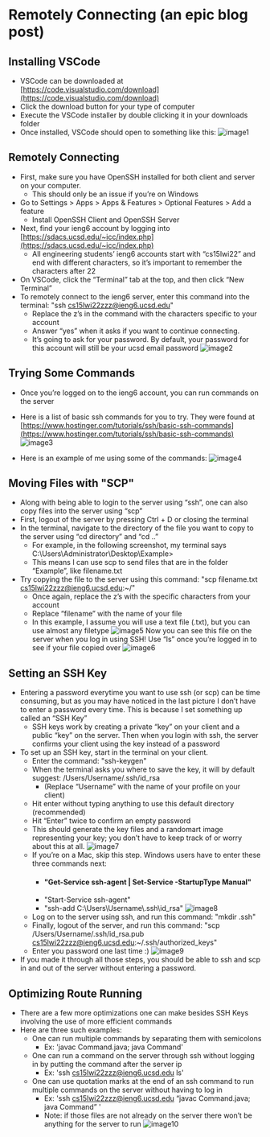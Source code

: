 # Remotely Connecting (an epic blog post)

## Installing VSCode
- VSCode can be downloaded at [https://code.visualstudio.com/download](https://code.visualstudio.com/download)
- Click the download button for your type of computer
- Execute the VSCode installer by double clicking it in your downloads folder
- Once installed, VSCode should open to something like this:
![image1](image1.PNG)


## Remotely Connecting
- First, make sure you have OpenSSH installed for both client and server on your computer. 
    - This should only be an issue if you’re on Windows
- Go to Settings > Apps > Apps & Features > Optional Features > Add a feature
    - Install OpenSSH Client and OpenSSH Server
- Next, find your ieng6 account by logging into [https://sdacs.ucsd.edu/~icc/index.php](https://sdacs.ucsd.edu/~icc/index.php)
    - All engineering students’ ieng6 accounts start with “cs15lwi22” and end with different characters, so it’s important to remember the characters after 22
- On VSCode, click the “Terminal” tab at the top, and then click “New Terminal”
- To remotely connect to the ieng6 server, enter this command into the terminal: "ssh cs15lwi22zzz@ieng6.ucsd.edu"
    - Replace the z’s in the command with the characters specific to your account
    - Answer “yes” when it asks if you want to continue connecting.
    - It’s going to ask for your password. By default, your password for this account will still be your ucsd email password
![image2](image2.PNG)


## Trying Some Commands
- Once you’re logged on to the ieng6 account, you can run commands on the server
- Here is a list of basic ssh commands for you to try. They were found at [https://www.hostinger.com/tutorials/ssh/basic-ssh-commands](https://www.hostinger.com/tutorials/ssh/basic-ssh-commands)
![image3](image3.PNG)

- Here is an example of me using some of the commands:
![image4](image4.PNG)


## Moving Files with "SCP"
- Along with being able to login to the server using “ssh”, one can also copy files into the server using “scp”
- First, logout of the server by pressing Ctrl + D or closing the terminal
- In the terminal, navigate to the directory of the file you want to copy to the server using “cd directory” and “cd ..”
    - For example, in the following screenshot, my terminal says C:\Users\Administrator\Desktop\Example> 
    - This means I can use scp to send files that are in the folder “Example”, like filename.txt
- Try copying the file to the server using this command: "scp filename.txt cs15lwi22zzz@ieng6.ucsd.edu:~/"
    - Once again, replace the z’s with the specific characters from your account
    - Replace “filename” with the name of your file
    - In this example, I assume you will use a text file (.txt), but you can use almost any filetype
![image5](image5.PNG)
Now you can see this file on the server when you log in using SSH!
Use “ls” once you’re logged in to see if your file copied over
![image6](image6.PNG)


## Setting an SSH Key
- Entering a password everytime you want to use ssh (or scp) can be time consuming, but as you may have noticed in the last picture I don’t have to enter a password every time. This is because I set something up called an “SSH Key”
    - SSH keys work by creating a private “key” on your client and a public “key” on the server. Then when you login with ssh, the server confirms your client using the key instead of a password
- To set up an SSH key, start in the terminal on your client. 
    - Enter the command: "ssh-keygen"
    - When the terminal asks you where to save the key, it will by default suggest: /Users/Username/.ssh/id_rsa
        - (Replace “Username” with the name of your profile on your client)
    - Hit enter without typing anything to use this default directory (recommended)
    - Hit “Enter” twice to confirm an empty password
    - This should generate the key files and a randomart image representing your key; you don’t have to keep track of or worry about this at all.
![image7](image7.PNG)
    - If you’re on a Mac, skip this step. Windows users have to enter these three commands next:
        - #### "Get-Service ssh-agent | Set-Service -StartupType Manual"
        - "Start-Service ssh-agent"
        - "ssh-add C:\Users\Username\\.ssh\id_rsa"
![image8](image8.PNG)
    - Log on to the server using ssh, and run this command: "mkdir .ssh"
    - Finally, logout of the server, and run this command: "scp /Users/Username/.ssh/id_rsa.pub cs15lwi22zzz@ieng6.ucsd.edu:~/.ssh/authorized_keys"
    - Enter you password one last time :)
![image9](image9.PNG)
- If you made it through all those steps, you should be able to ssh and scp in and out of the server without entering a password.


## Optimizing Route Running
- There are a few more optimizations one can make besides SSH Keys involving the use of more efficient commands
- Here are three such examples:
    - One can run multiple commands by separating them with semicolons
        - Ex: 'javac Command.java; java Command'
    - One can run a command on the server through ssh without logging in by putting the command after the server ip
        - Ex: 'ssh cs15lwi22zzz@ieng6.ucsd.edu ls'
    - One can use quotation marks at the end of an ssh command to run multiple commands on the server without having to log in
        - Ex: 'ssh cs15lwi22zzz@ieng6.ucsd.edu “javac Command.java; java Command” '
        - Note: if those files are not already on the server there won’t be anything for the server to run
![image10](image10.PNG)